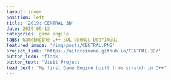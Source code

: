 ```yaml
---
layout: inner
position: left
title: '2019: CENTRAL 3D'
date: 2019-09-13
categories: game engine
tags: GameEngine C++ SDL OpenGL DearImGui
featured_image: '/img/posts/CENTRAL.PNG'
project_link: 'https://aitorsimona.github.io/CENTRAL-3D/'
button_icon: 'flask'
button_text: 'Visit Project'
lead_text: 'My first Game Engine built from scratch in C++'
---
```

